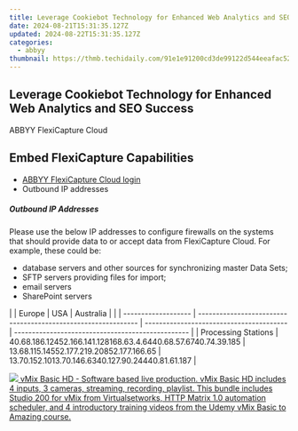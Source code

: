 ```yaml
---
title: Leverage Cookiebot Technology for Enhanced Web Analytics and SEO Success
date: 2024-08-21T15:31:35.127Z
updated: 2024-08-22T15:31:35.127Z
categories:
  - abbyy
thumbnail: https://thmb.techidaily.com/91e1e91200cd3de99122d544eeafac52343ef1e6bbf799902fd2ca0be809487f.JPG
---
```


## Leverage Cookiebot Technology for Enhanced Web Analytics and SEO Success

ABBYY FlexiCapture Cloud

## Embed FlexiCapture Capabilities

* [ABBYY FlexiCapture Cloud login](https://tools.techidaily.com/abbyy/products/)
* Outbound IP addresses

##### Outbound IP Addresses

Please use the below IP addresses to configure firewalls on the systems that should provide data to or accept data from FlexiCapture Cloud. For example, these could be:

* database servers and other sources for synchronizing master Data Sets;
* SFTP servers providing files for import;
* email servers
* SharePoint servers

| |  Europe           | USA                                                           | Australia                                |                                                   |
| ------------------- | ------------------------------------------------------------- | ---------------------------------------- | ------------------------------------------------- |
| Processing Stations | 40.68.186.12452.166.141.128168.63.4.6440.68.57.6740.74.39.185 | 13.68.115.14552.177.219.20852.177.166.65 | 13.70.152.1013.70.146.6340.127.90.24440.81.61.187 |

<ins class="adsbygoogle"
     style="display:block"
     data-ad-format="autorelaxed"
     data-ad-client="ca-pub-7571918770474297"
     data-ad-slot="1223367746"></ins>



<ins class="adsbygoogle"
     style="display:block"
     data-ad-client="ca-pub-7571918770474297"
     data-ad-slot="8358498916"
     data-ad-format="auto"
     data-full-width-responsive="true"></ins>



<!-- affiliate ads begin -->
<a href="https://secure.2checkout.com/order/checkout.php?PRODS=4718728&QTY=1&AFFILIATE=108875&CART=1"> <img src="https://secure.avangate.com/images/merchant/ce9a6fb2becc2d235e62b125e9260102/products/vMixCallScreenshot1-large.jpg" border="0"> vMix Basic HD - Software based live production. vMix Basic HD includes 4 inputs, 3 cameras, streaming, recording, playlist. 
This bundle includes Studio 200 for vMix from Virtualsetworks, HTTP Matrix 1.0 automation scheduler, and 4 introductory training videos from the Udemy vMix Basic to Amazing course. </a>
<!-- affiliate ads end -->